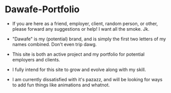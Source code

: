 # Dawafe-Portfolio

- If you are here as a friend, employer, client, random person, or other, please forward any suggestions or help! I want all the smoke. Jk.
- "Dawafe" is my (potential) brand, and is simply the first two letters of my names combined. Don't even trip dawg.

- This site is both an active project and my portfolio for potential employers and clients.
- I fully intend for this site to grow and evolve along with my skill.
- I am currently dissatisfied with it's pazazz, and will be looking for ways to add fun things like animations and whatnot.
